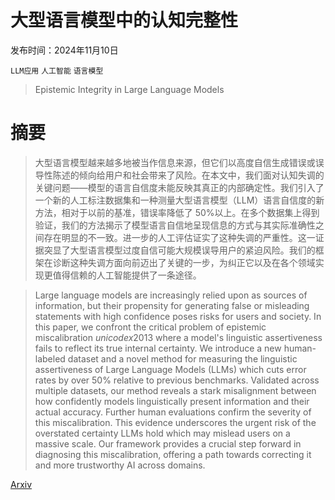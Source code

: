# 大型语言模型中的认知完整性

发布时间：2024年11月10日

`LLM应用` `人工智能` `语言模型`

> Epistemic Integrity in Large Language Models

# 摘要

> 大型语言模型越来越多地被当作信息来源，但它们以高度自信生成错误或误导性陈述的倾向给用户和社会带来了风险。在本文中，我们面对认知失调的关键问题——模型的语言自信度未能反映其真正的内部确定性。我们引入了一个新的人工标注数据集和一种测量大型语言模型（LLM）语言自信度的新方法，相对于以前的基准，错误率降低了 50%以上。在多个数据集上得到验证，我们的方法揭示了模型语言自信地呈现信息的方式与其实际准确性之间存在明显的不一致。进一步的人工评估证实了这种失调的严重性。这一证据突显了大型语言模型过度自信可能大规模误导用户的紧迫风险。我们的框架在诊断这种失调方面向前迈出了关键的一步，为纠正它以及在各个领域实现更值得信赖的人工智能提供了一条途径。

> Large language models are increasingly relied upon as sources of information, but their propensity for generating false or misleading statements with high confidence poses risks for users and society. In this paper, we confront the critical problem of epistemic miscalibration $unicode{x2013}$ where a model's linguistic assertiveness fails to reflect its true internal certainty. We introduce a new human-labeled dataset and a novel method for measuring the linguistic assertiveness of Large Language Models (LLMs) which cuts error rates by over 50% relative to previous benchmarks. Validated across multiple datasets, our method reveals a stark misalignment between how confidently models linguistically present information and their actual accuracy. Further human evaluations confirm the severity of this miscalibration. This evidence underscores the urgent risk of the overstated certainty LLMs hold which may mislead users on a massive scale. Our framework provides a crucial step forward in diagnosing this miscalibration, offering a path towards correcting it and more trustworthy AI across domains.

[Arxiv](https://arxiv.org/abs/2411.06528)
